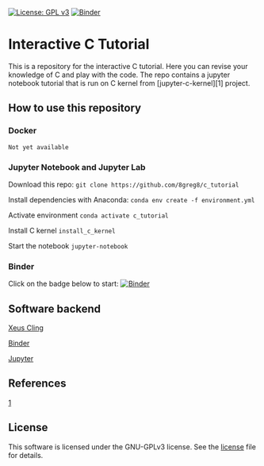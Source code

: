 [![License: GPL v3](https://img.shields.io/badge/License-GPLv3-blue.svg)](https://www.gnu.org/licenses/gpl-3.0)
[![Binder](https://mybinder.org/badge_logo.svg)](https://mybinder.org/v2/gh/8greg8/c_tutorial/master?urlpath=lab/main.ipynb)

# Interactive C Tutorial

This is a repository for the interactive C tutorial. Here you can revise your knowledge of C and play with the code. 
The repo contains a jupyter notebook tutorial that is run on C kernel from [jupyter-c-kernel][1] project.

## How to use this repository
### Docker
`Not yet available`

### Jupyter Notebook and Jupyter Lab
Download this repo:
`git clone https://github.com/8greg8/c_tutorial`

Install dependencies with Anaconda:
`conda env create -f environment.yml`

Activate environment
`conda activate c_tutorial`

Install C kernel
`install_c_kernel`

Start the notebook
`jupyter-notebook`

### Binder
Click on the badge below to start:
[![Binder](https://mybinder.org/badge_logo.svg)](https://mybinder.org/v2/gh/8greg8/c_tutorial/master?urlpath=lab/main.ipynb)

## Software backend
[Xeus Cling](https://github.com/QuantStack/xeus-cling# "Xeus Cling")

[Binder](https://mybinder.org/)

[Jupyter](https://jupyter.org/)

## References
[1](https://github.com/brendan-rius/jupyter-c-kernel)

## License
This software is licensed under the GNU-GPLv3 license. See the [license](LICENSE) file for details.
